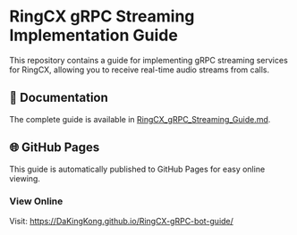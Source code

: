 # RingCX gRPC Streaming Implementation Guide

This repository contains a guide for implementing gRPC streaming services for RingCX, allowing you to receive real-time audio streams from calls.

## 📖 Documentation

The complete guide is available in [RingCX_gRPC_Streaming_Guide.md](RingCX_gRPC_Streaming_Guide.md).

## 🌐 GitHub Pages

This guide is automatically published to GitHub Pages for easy online viewing.

### View Online
Visit: https://DaKingKong.github.io/RingCX-gRPC-bot-guide/
